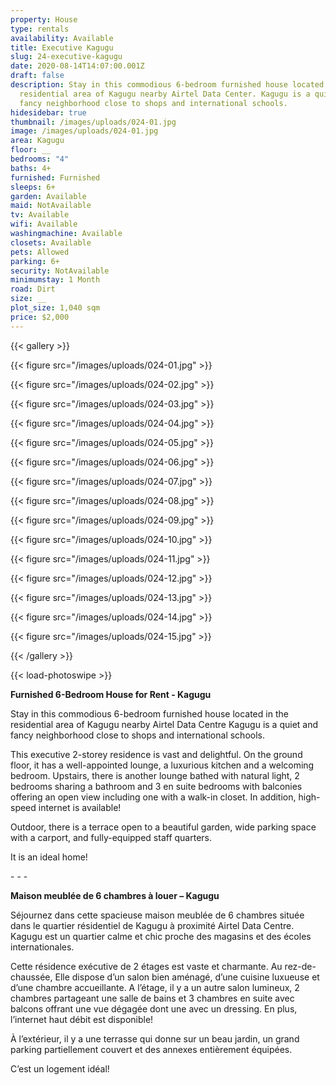 ```yaml
---
property: House
type: rentals
availability: Available
title: Executive Kagugu
slug: 24-executive-kagugu
date: 2020-08-14T14:07:00.001Z
draft: false
description: Stay in this commodious 6-bedroom furnished house located in the
  residential area of Kagugu nearby Airtel Data Center. Kagugu is a quiet and
  fancy neighborhood close to shops and international schools.
hidesidebar: true
thumbnail: /images/uploads/024-01.jpg
image: /images/uploads/024-01.jpg
area: Kagugu
floor: __
bedrooms: "4"
baths: 4+
furnished: Furnished
sleeps: 6+
garden: Available
maid: NotAvailable
tv: Available
wifi: Available
washingmachine: Available
closets: Available
pets: Allowed
parking: 6+
security: NotAvailable
minimumstay: 1 Month
road: Dirt
size: __
plot_size: 1,040 sqm
price: $2,000
---
```

{{< gallery >}}

{{< figure src="/images/uploads/024-01.jpg" >}}

{{< figure src="/images/uploads/024-02.jpg" >}}

{{< figure src="/images/uploads/024-03.jpg" >}}

{{< figure src="/images/uploads/024-04.jpg" >}}

{{< figure src="/images/uploads/024-05.jpg" >}}

{{< figure src="/images/uploads/024-06.jpg" >}}

{{< figure src="/images/uploads/024-07.jpg" >}}

{{< figure src="/images/uploads/024-08.jpg" >}}

{{< figure src="/images/uploads/024-09.jpg" >}}

{{< figure src="/images/uploads/024-10.jpg" >}}

{{< figure src="/images/uploads/024-11.jpg" >}}

{{< figure src="/images/uploads/024-12.jpg" >}}

{{< figure src="/images/uploads/024-13.jpg" >}}

{{< figure src="/images/uploads/024-14.jpg" >}}

{{< figure src="/images/uploads/024-15.jpg" >}}

{{< /gallery >}}

{{< load-photoswipe >}}

**Furnished 6-Bedroom House for Rent - Kagugu**

Stay in this commodious 6-bedroom furnished house located in the residential area of Kagugu nearby Airtel Data Centre Kagugu is a quiet and fancy neighborhood close to shops and international schools.

This executive 2-storey residence is vast and delightful. On the ground floor, it has a well-appointed lounge, a luxurious kitchen and a welcoming bedroom. Upstairs, there is another lounge bathed with natural light, 2 bedrooms sharing a bathroom and 3 en suite bedrooms with balconies offering an open view including one with a walk-in closet. In addition, high-speed internet is available!

Outdoor, there is a terrace open to a beautiful garden, wide parking space with a carport, and fully-equipped staff quarters.

It is an ideal home!

\- - -

**Maison meublée de 6 chambres à louer – Kagugu**

Séjournez dans cette spacieuse maison meublée de 6 chambres située dans le quartier résidentiel de Kagugu à proximité Airtel Data Centre. Kagugu est un quartier calme et chic proche des magasins et des écoles internationales.

Cette résidence exécutive de 2 étages est vaste et charmante. Au rez-de-chaussée, Elle dispose d’un salon bien aménagé, d’une cuisine luxueuse et d’une chambre accueillante. A l’étage, il y a un autre salon lumineux, 2 chambres partageant une salle de bains et 3 chambres en suite avec balcons offrant une vue dégagée dont une avec un dressing. En plus, l’internet haut débit est disponible!

À l’extérieur, il y a une terrasse qui donne sur un beau jardin, un grand parking partiellement couvert et des annexes entièrement équipées.

C’est un logement idéal!